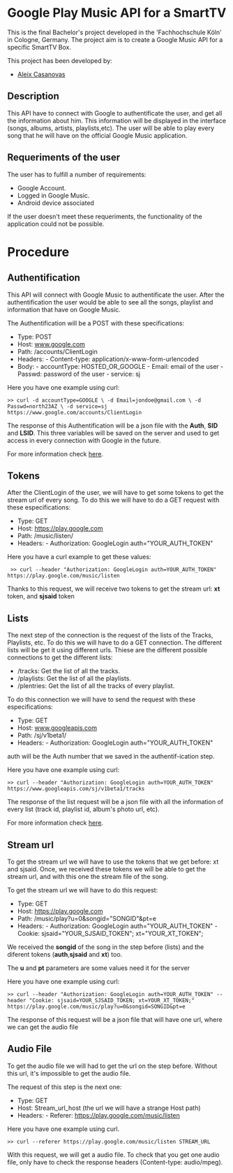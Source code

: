 Google Play Music API for a SmartTV
========================================

This is the final Bachelor's project developed in the 'Fachhochschule Köln' in Cologne, Germany.
The project aim is to create a Google Music API for a specific SmartTV Box. 

This project has been developed by:
 - [Aleix Casanovas](http://github.com/aleics)

Description
-----------
This API have to connect with Google to authentificate the user, and get all the information about him. This information will be displayed in the interface (songs, albums, artists, playlists,etc). The user will be able to play every song that he will have on the official Google Music application.

Requeriments of the user
------------------------
The user has to fulfill a number of requirements:
 - Google Account.
 - Logged in Google Music.
 - Android device associated

If the user doesn't meet these requeriments, the functionality of the application could not be possible.

Procedure
=========
Authentification
----------------
This API will connect with Google Music to authentificate the user. After the authentification the user would be able to see all the songs, playlist and information that have on Google Music.

The Authentification will be a POST with these specifications:

 - Type: POST
 - Host: www.google.com
 - Path: /accounts/ClientLogin
 - Headers:
       - Content-type: application/x-www-form-urlencoded
 - Body:
       - accountType: HOSTED_OR_GOOGLE
       - Email: email of the user
       - Passwd: password of the user
       - service: sj

Here you have one example using curl:

    >> curl -d accountType=GOOGLE \ -d Email=jondoe@gmail.com \ -d Passwd=north23AZ \ -d service=sj https://www.google.com/accounts/ClientLogin

The response of this Authentification will be a json file with the **Auth**, **SID** and **LSID**. This three variables will be saved on the server and used to get access in every connection with Google in the future.

For more information check [here](https://developers.google.com/accounts/docs/AuthForInstalledApps).


Tokens
------
After the ClientLogin of the user, we will have to get some tokens to get the stream url of every song. To do this we will have to do a GET request with these especifications:

  - Type: GET
  - Host: https://play.google.com
  - Path: /music/listen/
  - Headers:
        - Authorization: GoogleLogin auth="YOUR_AUTH_TOKEN"
  

Here you have a curl example to get these values:

     >> curl --header "Authorization: GoogleLogin auth=YOUR_AUTH_TOKEN" https://play.google.com/music/listen

Thanks to this request, we will receive two tokens to get the stream url: **xt** token, and **sjsaid** token


Lists
-----
The next step of the connection is the request of the lists of the Tracks, Playlists, etc. To do this we will have to do a GET connection. The different lists will be get it using different urls. Thiese are the different possible connections to get the different lists:

  - /tracks: Get the list of all the tracks.
  - /playlists: Get the list of all the playlists.
  - /plentries: Get the list of all the tracks of every playlist.

To do this connection we will have to send the request with these especifications:
 
 - Type: GET
 - Host: www.googleapis.com
 - Path: /sj/v1beta1/
 - Headers:
       - Authorization: GoogleLogin auth="YOUR_AUTH_TOKEN"

auth will be the Auth number that we saved in the authentif-ication step.

Here you have one example using curl:

    >> curl --header "Authorization: GoogleLogin auth=YOUR_AUTH_TOKEN" https://www.googleapis.com/sj/v1beta1/tracks

The response of the list request will be a json file with all the information of every list (track id, playlist id, album's photo url, etc).

For more information check [here](http://dpogue.ca/gmusic.html).


Stream url
--------------
To get the stream url we will have to use the tokens that we get before: xt and sjsaid. Once, we received these tokens we will be able to get the stream url, and with this one the stream file of the song.

To get the stream url we will have to do this request:

  - Type: GET
  - Host: https://play.google.com
  - Path: /music/play?u=0&songid="SONGID"&pt=e
  - Headers:
        - Authorization: GoogleLogin auth="YOUR_AUTH_TOKEN"
        - Cookie: sjsaid="YOUR_SJSAID_TOKEN"; xt="YOUR_XT_TOKEN";

We received the **songid** of the song in the step before (lists) and the diferent tokens (**auth**,**sjsaid** and **xt**) too.

The **u** and **pt** parameters are some values need it for the server

Here you have one example using curl:

    >> curl --header "Authorization: GoogleLogin auth=YOUR_AUTH_TOKEN" --header "Cookie: sjsaid=YOUR_SJSAID_TOKEN; xt=YOUR_XT_TOKEN;" https://play.google.com/music/play?u=0&songid=SONGID&pt=e


The response of this request will be a json file that will have one url, where we can get the audio file

Audio File
----------
To get the audio file we will had to get the url on the step before. Without this url, it's impossible to get the audio file.

The request of this step is the next one:

  - Type: GET
  - Host: Stream_url_host (the url we will have a strange Host path)
  - Headers:
        - Referer: https://play.google.com/music/listen

Here you have one example using curl.

    >> curl --referer https://play.google.com/music/listen STREAM_URL

With this request, we will get a audio file. To check that you get one audio file, only have to check the response headers (Content-type: audio/mpeg).
